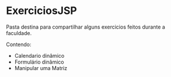 # ExerciciosJSP

Pasta destina para compartilhar alguns exercicios feitos durante a faculdade.

Contendo: 

- Calendario dinâmico 
- Formulário dinâmico
- Manipular uma Matriz 
